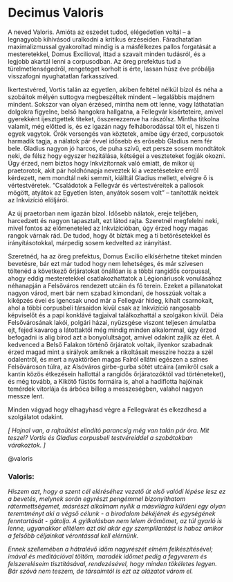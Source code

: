 # Decimus Valoris

A neved Valoris. Amióta az eszedet tudod, elégedetlen voltál – a legnagyobb kihívásod uralkodni a kritikus érzéseiden. Fáradhatatlan maximalizmussal gyakoroltad mindig is a másfélkezes pallos forgatását a mesteretekkel, Domus Excilioval, ittad a szavait minden tudásról, és a legjobb akartál lenni a corpusodban. Az öreg prefektus tud a türelmetlenségedről, rengeteget korholt is érte, lassan húsz éve próbálja visszafogni nyughatatlan farkasszíved.

Ikertestvéred, Vortis talán az egyetlen, akiben feltétel nélkül bízol és néha a szobáitok mélyén suttogva megbeszéltek mindent – legalábbis majdnem mindent. Sokszor van olyan érzésed, mintha nem ott lenne, vagy láthatatlan dolgokra figyelne, belső hangokra hallgatna, a Fellegvár kísérteteire, amivel gyerekként ijesztgettek titeket, összerezzenve ha rászólsz. Mintha titkolna valamit, még előtted is, és ez igazán nagy felháborodással tölt el, hiszen ti egyek vagytok. Örök versengés van köztetek, amibe úgy érzed, corpusotok harmadik tagja, a nálatok pár évvel idősebb és erősebb Gladius nem fér bele. Gladius nagyon jó harcos, de puha szívű, ezt persze sosem mondtátok neki, de félsz hogy egyszer hezitálása, kétségei a veszteteket fogják okozni. Úgy érzed, nem biztos hogy Inkvizítornak való emiatt, de mikor új praetorotok, akit pár holdhónapja neveztek ki a vezetésetekre erről kérdezett, nem mondtál neki semmit, kiálltál Gladius mellett, elvégre ő is vértestvéretek. “Családotok a Fellegvár és vértestvéreitek a pallosok mögött, atyátok az Egyetlen Isten, anyátok sosem volt” – tanították nektek az Inkvizíció elöljárói.

Az új praetorban nem igazán bízol. Idősebb nálatok, ereje teljében, harcedzett és nagyon tapasztalt, ezt látod rajta. Szeretnél megfelelni neki, mivel fontos az előmeneteled az Inkvizícióban, úgy érzed hogy magas rangok várnak rád. De tudod, hogy őt bízták meg a ti betörésetekkel és irányításotokkal, márpedig sosem kedvelted az irányítást.

Szeretnéd, ha az öreg prefektus, Domus Excilio elkísérhetne titeket minden bevetésre, bár ezt már tudod hogy nem lehetséges, és már szívesen töltenéd a következő őrjáratokat önállóan is a többi rangidős corpussal, ahogy eddig mesteretekkel csatlakozhattatok a Légionáriusok vonulásához néhanapján a Felsőváros rendezett utcáin és fő terein. Ezeket a pillanatokat nagyon várod, mert bár nem szabad kimondani, de hosszúak voltak a kiképzés évei és igencsak unod már a Fellegvár hideg, kihalt csarnokait, ahol a többi corpusbeli társaidon kívül csak az Inkvizíció rangosabb képviselőt és a papi konklávé tagjaival találkozhattál a szolgákon kívül. Déia Felsővárosának lakói, polgári házai, nyüzsgése viszont teljesen ámulatba ejt, fejed kavarog a látottaktól még mindig minden alkalommal, úgy érzed befogadni is alig bírod azt a bonyolultságot, amivel odakint zajlik az élet. A kedvenced a Belső Falakon történő őrjáratok voltak, ilyenkor szabadnak érzed magad mint a sirályok amiknek a rikoltásait messzire hozza a szél odalentről, és mert a nyaktörően magas Falról ellátni egészen a színes Felsővároson túlra, az Alsóváros girbe-gurba sötét utcáira (amikről csak a kantin közös étkezésein hallottál a rangidős őrjáratozóktól vad történeteket), és még tovább, a Kikötő füstös formáira is, ahol a hadiflotta hajóinak temérdek vitorlája és árbóca billeg a messzeségben, valahol nagyon messze lent.

Minden vágyad hogy elhagyhasd végre a Fellegvárat és elkezdhesd a szolgálatot odakint.

_[ Hajnal van, a rajtaütést elindító parancsig még van talán pár óra. Mit teszel? Vortis és Gladius corpusbeli testvéreiddel a szobátokban várakoztok. ]_

@valoris

### Valoris:

_Hiszem azt, hogy a szent cél eléréséhez vezető út első valódi lépése lesz ez a bevetés, melynek során egyrészt pengémmel bizonyíthatom rátermettségemet, másrészt alkalmam nyílik a másvilágra küldeni egy olyan teremtményt aki a végső célunk - a birodalom békéjének és egységének fenntartását - gátolja. A gyilkolásban nem lelem örömömet, az túl gyarló is lenne, ugyanakkor elítélem azt aki akár egy szempillantást is haboz amikor a felsőbb céljainkat vérontással kell elérnünk._

_Ennek szellemében a hátralévő időm nagyrészét elmém felkészítésével; imával és meditációval töltöm, maradék időmet pedig a fegyverem és felszereléseim tisztításával, rendezésével, hogy minden tökéletes legyen. Bár szóvá nem teszem, de társaimtól is ezt az alázatot várom el._
